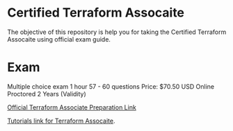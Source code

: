 # Certified Terraform Assocaite
The objective of this repository is help you for taking the Certified Terraform Assocaite using official exam guide.

# Exam

Multiple choice exam
1 hour 
57 - 60 questions
Price: $70.50 USD
Online Proctored
2 Years (Validity)

[Official Terraform Associate Preparation Link](https://developer.hashicorp.com/terraform/tutorials/certification-003)


[Tutorials link for Terraform Assocaite](https://developer.hashicorp.com/terraform/tutorials/certification-associate-tutorials-003).
